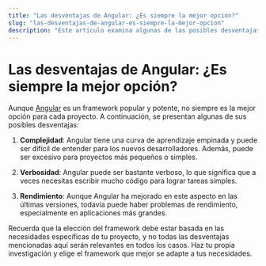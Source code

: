 ```yaml
---
title: "Las desventajas de Angular: ¿Es siempre la mejor opción?"
slug: "las-desventajas-de-angular-es-siempre-la-mejor-opcion"
description: "Este artículo examina algunas de las posibles desventajas de utilizar Angular, un popular framework de JavaScript."
---
```


# Las desventajas de Angular: ¿Es siempre la mejor opción?

Aunque [Angular](https://angular.io/) es un framework popular y potente, no siempre es la mejor opción para cada proyecto. A continuación, se presentan algunas de sus posibles desventajas:

1. **Complejidad**: Angular tiene una curva de aprendizaje empinada y puede ser difícil de entender para los nuevos desarrolladores. Además, puede ser excesivo para proyectos más pequeños o simples.

2. **Verbosidad**: Angular puede ser bastante verboso, lo que significa que a veces necesitas escribir mucho código para lograr tareas simples.

3. **Rendimiento**: Aunque Angular ha mejorado en este aspecto en las últimas versiones, todavía puede haber problemas de rendimiento, especialmente en aplicaciones más grandes.

Recuerda que la elección del framework debe estar basada en las necesidades específicas de tu proyecto, y no todas las desventajas mencionadas aquí serán relevantes en todos los casos. Haz tu propia investigación y elige el framework que mejor se adapte a tus necesidades.
